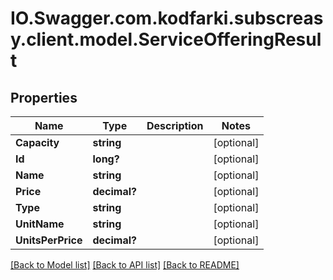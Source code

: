 # IO.Swagger.com.kodfarki.subscreasy.client.model.ServiceOfferingResult
## Properties

Name | Type | Description | Notes
------------ | ------------- | ------------- | -------------
**Capacity** | **string** |  | [optional] 
**Id** | **long?** |  | [optional] 
**Name** | **string** |  | [optional] 
**Price** | **decimal?** |  | [optional] 
**Type** | **string** |  | [optional] 
**UnitName** | **string** |  | [optional] 
**UnitsPerPrice** | **decimal?** |  | [optional] 

[[Back to Model list]](../README.md#documentation-for-models) [[Back to API list]](../README.md#documentation-for-api-endpoints) [[Back to README]](../README.md)

